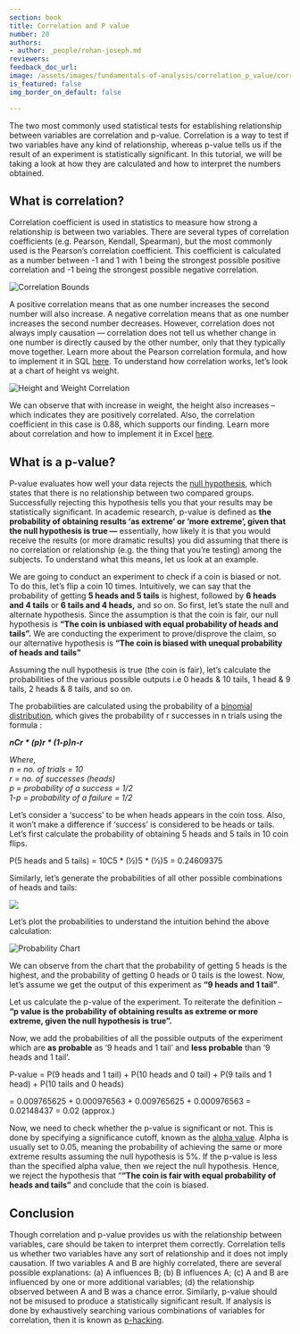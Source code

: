 ```yaml
---
section: book
title: Correlation and P value
number: 20
authors:
- author: _people/rohan-joseph.md
reviewers:
feedback_doc_url:
image: /assets/images/fundamentals-of-analysis/correlation_p_value/correlations1.jpeg
is_featured: false
img_border_on_default: false

---
```

The two most commonly used statistical tests for establishing relationship between variables are correlation and p-value. Correlation is a way to test if two variables have any kind of relationship, whereas p-value tells us if the result of an experiment is statistically significant. In this tutorial, we will be taking a look at how they are calculated and how to interpret the numbers obtained.

## What is correlation?

Correlation coefficient is used in statistics to measure how strong a relationship is between two variables. There are several types of correlation coefficients (e.g. Pearson, Kendall, Spearman), but the most commonly used is the Pearson’s correlation coefficient. This coefficient is calculated as a number between -1 and 1 with 1 being the strongest possible positive correlation and -1 being the strongest possible negative correlation.

![Correlation Bounds](/assets/images/fundamentals-of-analysis/correlation_p_value/correlations1.jpeg)

A positive correlation means that as one number increases the second number will also increase. A negative correlation means that as one number increases the second number decreases. However, correlation does not always imply causation — correlation does not tell us whether change in one number is directly caused by the other number, only that they typically move together. Learn more about the Pearson correlation formula, and how to implement it in SQL [here](https://chartio.com/learn/postgresql/correlation-coefficient-pearson/?__hstc=113363352.37e1dac817bf0dbc7d236083a09955aa.1558032271531.1559924569268.1559937170027.53&__hssc=113363352.5.1559937170027&__hsfp=1517700082). To understand how correlation works, let’s look at a chart of height vs weight.

![Height and Weight Correlation](/assets/images/fundamentals-of-analysis/correlation_p_value/correlations2.jpeg)

We can observe that with increase in weight, the height also increases – which indicates they are positively correlated. Also, the correlation coefficient in this case is 0.88, which supports our finding. Learn more about correlation and how to implement it in Excel [here](https://dataschoolstag.wpengine.com/finding-correlation-in-data/).

## What is a p-value?

P-value evaluates how well your data rejects the [null hypothesis](http://www.statisticshowto.com/probability-and-statistics/null-hypothesis/), which states that there is no relationship between two compared groups. Successfully rejecting this hypothesis tells you that your results may be statistically significant. In academic research, p-value is defined as **the probability of obtaining results ‘as extreme’ or ‘more extreme’, given that the null hypothesis is true —** essentially, how likely it is that you would receive the results (or more dramatic results) you did assuming that there is no correlation or relationship (e.g. the thing that you’re testing) among the subjects. To understand what this means, let us look at an example.

We are going to conduct an experiment to check if a coin is biased or not. To do this, let’s flip a coin 10 times. Intuitively, we can say that the probability of getting **5 heads and 5 tails** is highest, followed by **6 heads and 4 tails** or **6 tails and 4 heads,** and so on. So first, let’s state the null and alternate hypothesis. Since the assumption is that the coin is fair, our null hypothesis is **“The coin is unbiased with equal probability of heads and tails”.** We are conducting the experiment to prove/disprove the claim, so our alternative hypothesis is **“The coin is biased with unequal probability of heads and tails”**

Assuming the null hypothesis is true (the coin is fair), let’s calculate the probabilities of the various possible outputs i.e 0 heads & 10 tails, 1 head & 9 tails, 2 heads & 8 tails, and so on.

The probabilities are calculated using the probability of a [binomial distribution](http://www.statisticshowto.com/probability-and-statistics/binomial-theorem/binomial-distribution-formula/), which gives the probability of r successes in n trials using the formula :

**_nCr * (p)r * (1-p)n-r_**

_Where,_  
_n = no. of trials = 10_  
_r = no. of successes (heads)_  
_p = probability of a success = 1/2_  
_1-p = probability of a failure = 1/2_

Let’s consider a ‘success’ to be when heads appears in the coin toss. Also, it won’t make a difference if ‘success’ is considered to be heads or tails. Let’s first calculate the probability of obtaining 5 heads and 5 tails in 10 coin flips.

P(5 heads and 5 tails) = 10C5 * (½)5 * (½)5 = 0.24609375

Similarly, let’s generate the probabilities of all other possible combinations of heads and tails:

![](/assets/images/fundamentals-of-analysis/correlation_p_value/correlations3.jpeg)

Let’s plot the probabilities to understand the intuition behind the above calculation:

![Probability Chart](/assets/images/fundamentals-of-analysis/correlation_p_value/correlations4.jpeg)

We can observe from the chart that the probability of getting 5 heads is the highest, and the probability of getting 0 heads or 0 tails is the lowest. Now, let’s assume we get the output of this experiment as **“9 heads and 1 tail”**.

Let us calculate the p-value of the experiment. To reiterate the definition – **“p value is the probability of obtaining results as extreme or more extreme, given the null hypothesis is true”.**

Now, we add the probabilities of all the possible outputs of the experiment which are **as probable** as ‘9 heads and 1 tail’ and **less probable** than ‘9 heads and 1 tail’.

P-value = P(9 heads and 1 tail) + P(10 heads and 0 tail) + P(9 tails and 1 head) + P(10 tails and 0 heads)

= 0.009765625 + 0.000976563 + 0.009765625 + 0.000976563 = 0.02148437 = 0.02 (approx.)

Now, we need to check whether the p-value is significant or not. This is done by specifying a significance cutoff, known as the [alpha value](http://blog.minitab.com/blog/michelle-paret/alphas-p-values-confidence-intervals-oh-my). Alpha is usually set to 0.05, meaning the probability of achieving the same or more extreme results assuming the null hypothesis is 5%. If the p-value is less than the specified alpha value, then we reject the null hypothesis. Hence, we reject the hypothesis that “**“The coin is fair with equal probability of heads and tails”** and conclude that the coin is biased.

## Conclusion

Though correlation and p-value provides us with the relationship between variables, care should be taken to interpret them correctly. Correlation tells us whether two variables have any sort of relationship and it does not imply causation. If two variables A and B are highly correlated, there are several possible explanations: (a) A influences B; (b) B influences A; (c) A and B are influenced by one or more additional variables; (d) the relationship observed between A and B was a chance error. Similarly, p-value should not be misused to produce a statistically significant result. If analysis is done by exhaustively searching various combinations of variables for correlation, then it is known as [p-hacking](https://dataschoolstag.wpengine.com/what-is-p-hacking/).
